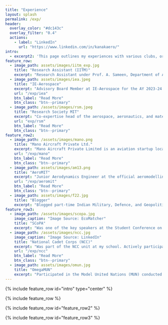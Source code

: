 ```yaml
---
title: "Experience"
layout: splash
permalink: /exp/
header:
  overlay_color: "#dc143c"
  overlay_filter: "0.4"
  actions:
    - label: "LinkedIn"
      url: "https://www.linkedin.com/in/kanakaero/"
intro: 
  - excerpt2: 'This page outlines my experiences with various clubs, organizations, and other professional engagements'
feature_row:
  - image_path: assets/images/iitm_exp.jpg
    title: "Research Assistant (IITM)"
    excerpt: "Research Assistant under Prof. A. Sameen, Department of Aerospace Engineering at the Indian Institute of Technology, Madras.<br><br><b>Date:</b> Ongoing"
  - image_path: assets/images/iea.jpeg
    title: "IE-Aerospace"
    excerpt: "Advisory Board Member at IE-Aerospace for the AY 2023-24. <br> <b>Date:</b> September 2024<br><br>"
    url: "/exp/iea"
    btn_label: "Read More"
    btn_class: "btn--primary"
  - image_path: /assets/images/rsm.jpeg
    title: "Research Society MIT"
    excerpt: "Co-expertise head of the aerospace, aeronautics, and material sciences domains at Manipal’s official student research body for the AY 2023-24.<br> <b>Date:</b> September 2024"
    url: "exp/rsm"
    btn_label: "Read More"
    btn_class: "btn--primary"
feature_row2:
  - image_path: /assets/images/mano.png
    title: "Mano Aircraft Private Ltd."
    excerpt: "Mano Aircraft Private Limited is an aviation startup located in Coimbatore, India and operates in the homebuilt aircraft segment of the industry.<br> <b>Date:</b> May 2023<br>"
    url: "/exp/mano"
    btn_label: "Read More"
    btn_class: "btn--primary"
  - image_path: assets/images/am13.png
    title: "AeroMIT"
    excerpt: "Junior Aerodynamics Engineer at the official aeromodelling team of the Manipal Institute of technology, Manipal, India. <br> <b>Date:</b> April 2023"
    url: "/exp/aeromit"
    btn_label: "Read More"
    btn_class: "btn--primary"
  - image_path: assets/images/f22.jpg
    title: "Blogger"
    excerpt: "Blogged part-time Indian Military, Defence, and Geopolitics for the <a href=\"https://manipalblog.com/author/kanak-agarwal/\" target=\"_blank\">ManipalBlog</a> and <a href=\"https://www.defencexp.com/author/kanak-agarwal/\" target=\"_blank\">DefenceXP</a> websites.<br><b>Date:</b> 2023"
feature_row3:
  - image_path: /assets/images/scopa.jpg
    image_caption: "Image Source: EcoMatcher"
    title: "SCoPA"
    excerpt: "Was one of the key speakers at the Student Conference on the Paris Agreement (SCoPA), where my school represented India. I spoke on a global platform about India’s climate issues and what we as a country are doing to mitigate these problems.<br> <b>Date:</b> March 2020"
  - image_path: /assets/images/ncc.jpg
    image_caption: "Image Source: LinkedIn"
    title: "National Cadet Corps (NCC)"
    excerpt: "Was part of the NCC unit at my school. Actively participated in various camps, rallies, and social awareness drives.<br> <b>Date:</b> April 2018"
    url: "/exp/ncc"
    btn_label: "Read More"
    btn_class: "btn--primary"
  - image_path: assets/images/omun.jpg
    title: "OmegaMUN"
    excerpt: "Participated in the Model United Nations (MUN) conducted by my school. Represented Canada, and the topic of the MUN was whether Weapons of Mass Destruction (WMD) should be banned. All the countries reached a consensus and a resolution was drafted.<br> <b>Date:</b> April 2018<br>"
---
```


{% include feature_row id="intro" type="center" %}

{% include feature_row %}

{% include feature_row id="feature_row2" %}

{% include feature_row id="feature_row3" %}